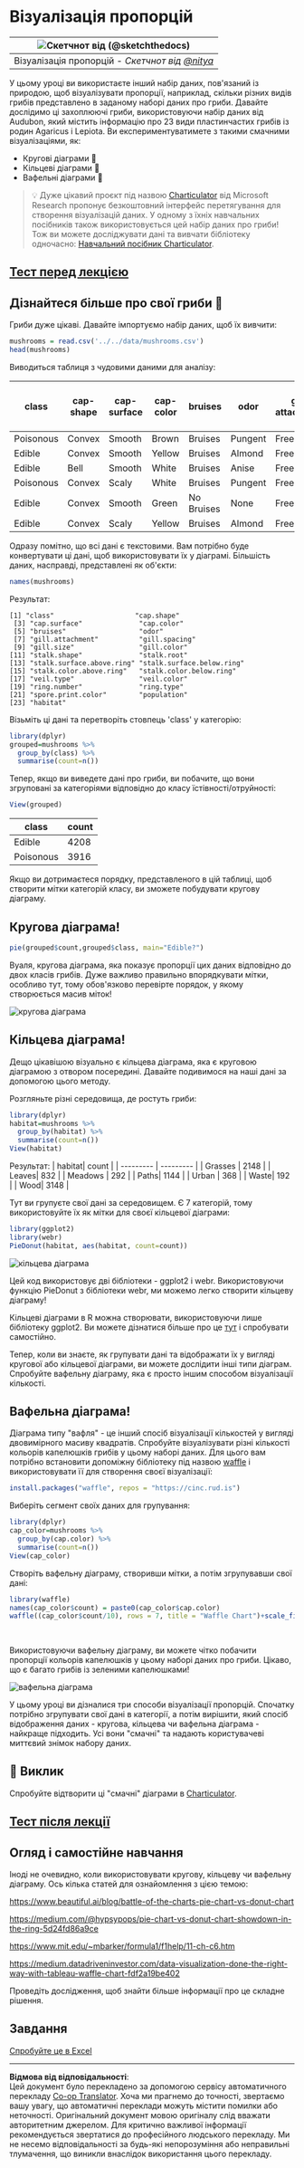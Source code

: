 <!--
CO_OP_TRANSLATOR_METADATA:
{
  "original_hash": "47028abaaafa2bcb1079702d20569066",
  "translation_date": "2025-08-30T18:41:24+00:00",
  "source_file": "3-Data-Visualization/R/11-visualization-proportions/README.md",
  "language_code": "uk"
}
-->
# Візуалізація пропорцій

|![Скетчнот від [(@sketchthedocs)](https://sketchthedocs.dev)](../../../sketchnotes/11-Visualizing-Proportions.png)|
|:---:|
|Візуалізація пропорцій - _Скетчнот від [@nitya](https://twitter.com/nitya)_ |

У цьому уроці ви використаєте інший набір даних, пов'язаний із природою, щоб візуалізувати пропорції, наприклад, скільки різних видів грибів представлено в заданому наборі даних про гриби. Давайте дослідимо ці захоплюючі гриби, використовуючи набір даних від Audubon, який містить інформацію про 23 види пластинчастих грибів із родин Agaricus і Lepiota. Ви експериментуватимете з такими смачними візуалізаціями, як:

- Кругові діаграми 🥧
- Кільцеві діаграми 🍩
- Вафельні діаграми 🧇

> 💡 Дуже цікавий проєкт під назвою [Charticulator](https://charticulator.com) від Microsoft Research пропонує безкоштовний інтерфейс перетягування для створення візуалізацій даних. У одному з їхніх навчальних посібників також використовується цей набір даних про гриби! Тож ви можете досліджувати дані та вивчати бібліотеку одночасно: [Навчальний посібник Charticulator](https://charticulator.com/tutorials/tutorial4.html).

## [Тест перед лекцією](https://purple-hill-04aebfb03.1.azurestaticapps.net/quiz/20)

## Дізнайтеся більше про свої гриби 🍄

Гриби дуже цікаві. Давайте імпортуємо набір даних, щоб їх вивчити:

```r
mushrooms = read.csv('../../data/mushrooms.csv')
head(mushrooms)
```
Виводиться таблиця з чудовими даними для аналізу:


| class     | cap-shape | cap-surface | cap-color | bruises | odor    | gill-attachment | gill-spacing | gill-size | gill-color | stalk-shape | stalk-root | stalk-surface-above-ring | stalk-surface-below-ring | stalk-color-above-ring | stalk-color-below-ring | veil-type | veil-color | ring-number | ring-type | spore-print-color | population | habitat |
| --------- | --------- | ----------- | --------- | ------- | ------- | --------------- | ------------ | --------- | ---------- | ----------- | ---------- | ------------------------ | ------------------------ | ---------------------- | ---------------------- | --------- | ---------- | ----------- | --------- | ----------------- | ---------- | ------- |
| Poisonous | Convex    | Smooth      | Brown     | Bruises | Pungent | Free            | Close        | Narrow    | Black      | Enlarging   | Equal      | Smooth                   | Smooth                   | White                  | White                  | Partial   | White      | One         | Pendant   | Black             | Scattered  | Urban   |
| Edible    | Convex    | Smooth      | Yellow    | Bruises | Almond  | Free            | Close        | Broad     | Black      | Enlarging   | Club       | Smooth                   | Smooth                   | White                  | White                  | Partial   | White      | One         | Pendant   | Brown             | Numerous   | Grasses |
| Edible    | Bell      | Smooth      | White     | Bruises | Anise   | Free            | Close        | Broad     | Brown      | Enlarging   | Club       | Smooth                   | Smooth                   | White                  | White                  | Partial   | White      | One         | Pendant   | Brown             | Numerous   | Meadows |
| Poisonous | Convex    | Scaly       | White     | Bruises | Pungent | Free            | Close        | Narrow    | Brown      | Enlarging   | Equal      | Smooth                   | Smooth                   | White                  | White                  | Partial   | White      | One         | Pendant   | Black             | Scattered  | Urban 
| Edible | Convex       |Smooth       | Green     | No Bruises| None   |Free            | Crowded       | Broad     | Black      | Tapering   | Equal      |  Smooth | Smooth                    | White                 | White                  | Partial    | White     | One         | Evanescent | Brown             | Abundant | Grasses
|Edible  |  Convex      | Scaly   | Yellow         | Bruises  | Almond  | Free | Close  |   Broad   |   Brown  | Enlarging   |   Club                      | Smooth                  | Smooth    | White                 |  White                | Partial      | White    |  One  |  Pendant | Black   | Numerous | Grasses
      
Одразу помітно, що всі дані є текстовими. Вам потрібно буде конвертувати ці дані, щоб використовувати їх у діаграмі. Більшість даних, насправді, представлені як об'єкти:

```r
names(mushrooms)
```

Результат:

```output
[1] "class"                    "cap.shape"               
 [3] "cap.surface"              "cap.color"               
 [5] "bruises"                  "odor"                    
 [7] "gill.attachment"          "gill.spacing"            
 [9] "gill.size"                "gill.color"              
[11] "stalk.shape"              "stalk.root"              
[13] "stalk.surface.above.ring" "stalk.surface.below.ring"
[15] "stalk.color.above.ring"   "stalk.color.below.ring"  
[17] "veil.type"                "veil.color"              
[19] "ring.number"              "ring.type"               
[21] "spore.print.color"        "population"              
[23] "habitat"            
```
Візьміть ці дані та перетворіть стовпець 'class' у категорію:

```r
library(dplyr)
grouped=mushrooms %>%
  group_by(class) %>%
  summarise(count=n())
```


Тепер, якщо ви виведете дані про гриби, ви побачите, що вони згруповані за категоріями відповідно до класу їстівності/отруйності:
```r
View(grouped)
```


| class | count |
| --------- | --------- |
| Edible | 4208 |
| Poisonous| 3916 |



Якщо ви дотримаєтеся порядку, представленого в цій таблиці, щоб створити мітки категорій класу, ви зможете побудувати кругову діаграму.

## Кругова діаграма!

```r
pie(grouped$count,grouped$class, main="Edible?")
```
Вуаля, кругова діаграма, яка показує пропорції цих даних відповідно до двох класів грибів. Дуже важливо правильно впорядкувати мітки, особливо тут, тому обов'язково перевірте порядок, у якому створюється масив міток!

![кругова діаграма](../../../../../translated_images/pie1-wb.685df063673751f4b0b82127f7a52c7f9a920192f22ae61ad28412ba9ace97bf.uk.png)

## Кільцева діаграма!

Дещо цікавішою візуально є кільцева діаграма, яка є круговою діаграмою з отвором посередині. Давайте подивимося на наші дані за допомогою цього методу.

Розгляньте різні середовища, де ростуть гриби:

```r
library(dplyr)
habitat=mushrooms %>%
  group_by(habitat) %>%
  summarise(count=n())
View(habitat)
```
Результат:
| habitat| count |
| --------- | --------- |
| Grasses    | 2148 |
| Leaves| 832 |
| Meadows    | 292 |
| Paths| 1144 |
| Urban    | 368 |
| Waste| 192 |
| Wood| 3148 |


Тут ви групуєте свої дані за середовищем. Є 7 категорій, тому використовуйте їх як мітки для своєї кільцевої діаграми:

```r
library(ggplot2)
library(webr)
PieDonut(habitat, aes(habitat, count=count))
```

![кільцева діаграма](../../../../../translated_images/donut-wb.34e6fb275da9d834c2205145e39a3de9b6878191dcdba6f7a9e85f4b520449bc.uk.png)

Цей код використовує дві бібліотеки - ggplot2 і webr. Використовуючи функцію PieDonut з бібліотеки webr, ми можемо легко створити кільцеву діаграму!

Кільцеві діаграми в R можна створювати, використовуючи лише бібліотеку ggplot2. Ви можете дізнатися більше про це [тут](https://www.r-graph-gallery.com/128-ring-or-donut-plot.html) і спробувати самостійно.

Тепер, коли ви знаєте, як групувати дані та відображати їх у вигляді кругової або кільцевої діаграми, ви можете дослідити інші типи діаграм. Спробуйте вафельну діаграму, яка є просто іншим способом візуалізації кількості.
## Вафельна діаграма!

Діаграма типу "вафля" - це інший спосіб візуалізації кількостей у вигляді двовимірного масиву квадратів. Спробуйте візуалізувати різні кількості кольорів капелюшків грибів у цьому наборі даних. Для цього вам потрібно встановити допоміжну бібліотеку під назвою [waffle](https://cran.r-project.org/web/packages/waffle/waffle.pdf) і використовувати її для створення своєї візуалізації:

```r
install.packages("waffle", repos = "https://cinc.rud.is")
```

Виберіть сегмент своїх даних для групування:

```r
library(dplyr)
cap_color=mushrooms %>%
  group_by(cap.color) %>%
  summarise(count=n())
View(cap_color)
```

Створіть вафельну діаграму, створивши мітки, а потім згрупувавши свої дані:

```r
library(waffle)
names(cap_color$count) = paste0(cap_color$cap.color)
waffle((cap_color$count/10), rows = 7, title = "Waffle Chart")+scale_fill_manual(values=c("brown", "#F0DC82", "#D2691E", "green", 
                                                                                     "pink", "purple", "red", "grey", 
                                                                                     "yellow","white"))
```

Використовуючи вафельну діаграму, ви можете чітко побачити пропорції кольорів капелюшків у цьому наборі даних про гриби. Цікаво, що є багато грибів із зеленими капелюшками!

![вафельна діаграма](../../../../../translated_images/waffle.aaa75c5337735a6ef32ace0ffb6506ef49e5aefe870ffd72b1bb080f4843c217.uk.png)

У цьому уроці ви дізналися три способи візуалізації пропорцій. Спочатку потрібно згрупувати свої дані в категорії, а потім вирішити, який спосіб відображення даних - кругова, кільцева чи вафельна діаграма - найкраще підходить. Усі вони "смачні" та надають користувачеві миттєвий знімок набору даних.

## 🚀 Виклик

Спробуйте відтворити ці "смачні" діаграми в [Charticulator](https://charticulator.com).
## [Тест після лекції](https://purple-hill-04aebfb03.1.azurestaticapps.net/quiz/21)

## Огляд і самостійне навчання

Іноді не очевидно, коли використовувати кругову, кільцеву чи вафельну діаграму. Ось кілька статей для ознайомлення з цією темою:

https://www.beautiful.ai/blog/battle-of-the-charts-pie-chart-vs-donut-chart

https://medium.com/@hypsypops/pie-chart-vs-donut-chart-showdown-in-the-ring-5d24fd86a9ce

https://www.mit.edu/~mbarker/formula1/f1help/11-ch-c6.htm

https://medium.datadriveninvestor.com/data-visualization-done-the-right-way-with-tableau-waffle-chart-fdf2a19be402

Проведіть дослідження, щоб знайти більше інформації про це складне рішення.
## Завдання

[Спробуйте це в Excel](assignment.md)

---

**Відмова від відповідальності**:  
Цей документ було перекладено за допомогою сервісу автоматичного перекладу [Co-op Translator](https://github.com/Azure/co-op-translator). Хоча ми прагнемо до точності, звертаємо вашу увагу, що автоматичні переклади можуть містити помилки або неточності. Оригінальний документ мовою оригіналу слід вважати авторитетним джерелом. Для критично важливої інформації рекомендується звертатися до професійного людського перекладу. Ми не несемо відповідальності за будь-які непорозуміння або неправильні тлумачення, що виникли внаслідок використання цього перекладу.